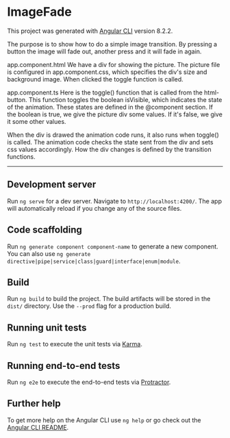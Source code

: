 # ImageFade

This project was generated with [Angular CLI](https://github.com/angular/angular-cli) version 8.2.2.

The purpose is to show how to do a simple image transition. By pressing a button the
image will fade out, another press and it will fade in again.

app.component.html
We have a div for showing the picture. The picture file is 
configured in app.component.css, which specifies the div's size and 
background image. When clicked the toggle function is called.

app.component.ts
Here is the toggle() function that is called from the html-button. This function
toggles the boolean isVisible, which indicates the state of the animation. 
These states are defined in the @component section. If the boolean is true, we 
give the picture div some values. If it's false, we give it some other values.

When the div is drawed the animation code runs, it also runs when toggle() is called.
The animation code checks the state sent from the div and sets css values accordingly.
How the div changes is defined by the transition functions. 

-----------------------------------------------------------------

## Development server

Run `ng serve` for a dev server. Navigate to `http://localhost:4200/`. The app will automatically reload if you change any of the source files.

## Code scaffolding

Run `ng generate component component-name` to generate a new component. You can also use `ng generate directive|pipe|service|class|guard|interface|enum|module`.

## Build

Run `ng build` to build the project. The build artifacts will be stored in the `dist/` directory. Use the `--prod` flag for a production build.

## Running unit tests

Run `ng test` to execute the unit tests via [Karma](https://karma-runner.github.io).

## Running end-to-end tests

Run `ng e2e` to execute the end-to-end tests via [Protractor](http://www.protractortest.org/).

## Further help

To get more help on the Angular CLI use `ng help` or go check out the [Angular CLI README](https://github.com/angular/angular-cli/blob/master/README.md).

